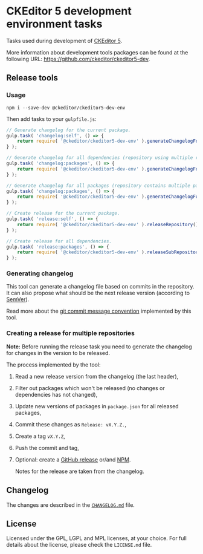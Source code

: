 CKEditor 5 development environment tasks
========================================

Tasks used during development of [CKEditor 5](https://ckeditor5.github.io).

More information about development tools packages can be found at the following URL: <https://github.com/ckeditor/ckeditor5-dev>.

## Release tools

### Usage

```
npm i --save-dev @ckeditor/ckeditor5-dev-env
```

Then add tasks to your `gulpfile.js`:

```js
// Generate changelog for the current package.
gulp.task( 'changelog:self', () => {
	return require( '@ckeditor/ckeditor5-dev-env' ).generateChangelogForSinglePackage();
} );

// Generate changelog for all dependencies (repository using multiple repositories).
gulp.task( 'changelog:packages', () => {
	return require( '@ckeditor/ckeditor5-dev-env' ).generateChangelogForSubRepositories( /* options */ );
} );

// Generate changelog for all packages (repository contains multiple packages).
gulp.task( 'changelog:packages', () => {
	return require( '@ckeditor/ckeditor5-dev-env' ).generateChangelogForSubPackages( /* options */ );
} );

// Create release for the current package.
gulp.task( 'release:self', () => {
	return require( '@ckeditor/ckeditor5-dev-env' ).releaseRepository();
} );

// Create release for all dependencies.
gulp.task( 'release:packages', () => {
	return require( '@ckeditor/ckeditor5-dev-env' ).releaseSubRepositories( /* options */ );
} );
```

### Generating changelog

This tool can generate a changelog file based on commits in the repository. It can also propose what should be the next release version (according to [SemVer](http://semver.org)).

Read more about the [git commit message convention](https://github.com/ckeditor/ckeditor5-design/wiki/Git-commit-message-convention) implemented by this tool.

### Creating a release for multiple repositories

**Note:** Before running the release task you need to generate the changelog for changes in the version to be released.

The process implemented by the tool:

1. Read a new release version from the changelog (the last header),
1. Filter out packages which won't be released (no changes or dependencies has not changed),
1. Update new versions of packages in `package.json` for all released packages,
1. Commit these changes as `Release: vX.Y.Z.`,
1. Create a tag `vX.Y.Z`,
1. Push the commit and tag,
1. Optional: create a [GitHub release](https://help.github.com/articles/creating-releases/) or/and [NPM](https://docs.npmjs.com/getting-started/publishing-npm-packages).

	Notes for the release are taken from the changelog.

## Changelog

The changes are described in the [`CHANGELOG.md`](https://github.com/ckeditor/ckeditor5-dev/blob/master/packages/ckeditor5-dev-env/CHANGELOG.md) file.

## License

Licensed under the GPL, LGPL and MPL licenses, at your choice. For full details about the license, please check the `LICENSE.md` file.
